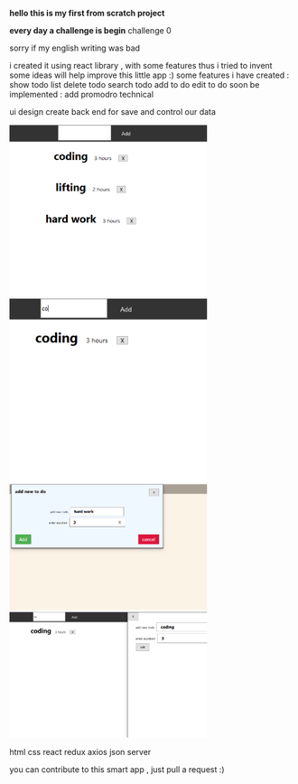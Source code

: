 **hello  this is my first from scratch project** 


**every day a challenge is begin**
challenge 0

sorry if my english writing was bad 

i created it using react library , with some features thus i tried to invent 
some ideas will help improve this little app :)
some features i have created :
show todo list 
delete todo 
search todo
add to do
edit to do
soon be implemented :
add promodro technical 

ui design 
create back end for save and control our data
<p >
  <img src="./public/Capture1.PNG" width="350"  >
  <img src="./public/Captur2.PNG" width="350"  >
   <img src="./public/Caure.PNG" width="350"  >
   <img src="./public/Cure.PNG" width="350" >


</p>

 
html 
css
react 
redux 
axios
json server

you can contribute to this smart app , just pull a request :)

